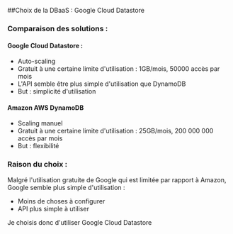##Choix de la DBaaS : Google Cloud Datastore

### Comparaison des solutions :

#### Google Cloud Datastore : 
- Auto-scaling
- Gratuit à une certaine limite d'utilisation : 1GB/mois, 50000 accès par mois
- L'API semble être plus simple d'utilisation que DynamoDB
- But : simplicité d'utilisation

#### Amazon AWS DynamoDB
- Scaling manuel
- Gratuit à une certaine limite d'utilisation : 25GB/mois, 200 000 000 accès par mois
- But : flexibilité

### Raison du choix :
Malgré l'utilisation gratuite de Google qui est limitée par rapport à Amazon, Google semble plus simple d'utilisation :
- Moins de choses à configurer
- API plus simple à utiliser

Je choisis donc d'utiliser Google Cloud Datastore
